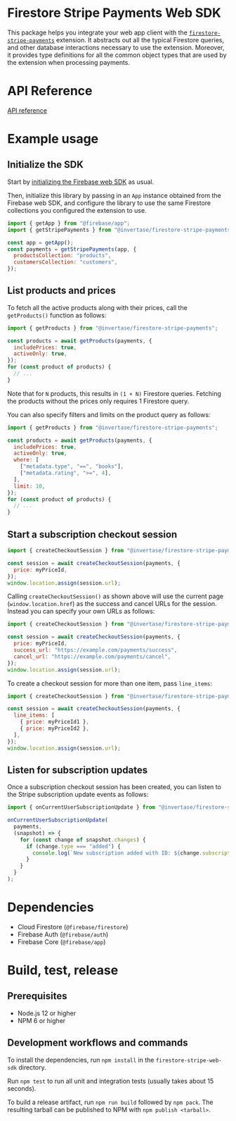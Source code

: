 # Firestore Stripe Payments Web SDK

This package helps you integrate your web app client with the
[`firestore-stripe-payments`](https://firebase.google.com/products/extensions/firestore-stripe-subscriptions)
extension. It abstracts out all the typical Firestore queries, and
other database interactions necessary to use the extension. Moreover, it provides type
definitions for all the common object types that are used by the extension when processing
payments.

# API Reference

[API reference](https://github.com/invertase/stripe-firebase-extensions/blob/next/firestore-stripe-web-sdk/markdown/index.md)

# Example usage

## Initialize the SDK

Start by [initializing the Firebase web SDK](https://firebase.google.com/docs/web/setup)
as usual.

Then, initialize this library by passing in an `App` instance obtained from the Firebase
web SDK, and configure the library to use the same Firestore collections you configured
the extension to use.

```js
import { getApp } from "@firebase/app";
import { getStripePayments } from "@invertase/firestore-stripe-payments";

const app = getApp();
const payments = getStripePayments(app, {
  productsCollection: "products",
  customersCollection: "customers",
});
```

## List products and prices

To fetch all the active products along with their prices, call the
`getProducts()` function as follows:

```js
import { getProducts } from "@invertase/firestore-stripe-payments";

const products = await getProducts(payments, {
  includePrices: true,
  activeOnly: true,
});
for (const product of products) {
  // ...
}
```

Note that for `N` products, this results in `(1 + N)` Firestore queries. Fetching
the products without the prices only requires 1 Firestore query.

You can also specify filters and limits on the product query as follows:

```js
import { getProducts } from "@invertase/firestore-stripe-payments";

const products = await getProducts(payments, {
  includePrices: true,
  activeOnly: true,
  where: [
    ["metadata.type", "==", "books"],
    ["metadata.rating", ">=", 4],
  ],
  limit: 10,
});
for (const product of products) {
  // ...
}
```

## Start a subscription checkout session

```js
import { createCheckoutSession } from "@invertase/firestore-stripe-payments";

const session = await createCheckoutSession(payments, {
  price: myPriceId,
});
window.location.assign(session.url);
```

Calling `createCheckoutSession()` as shown above will use the current page
(`window.location.href`) as the success and cancel URLs for the session. Instead you
can specify your own URLs as follows:

```js
import { createCheckoutSession } from "@invertase/firestore-stripe-payments";

const session = await createCheckoutSession(payments, {
  price: myPriceId,
  success_url: "https://example.com/payments/success",
  cancel_url: "https://example.com/payments/cancel",
});
window.location.assign(session.url);
```

To create a checkout session for more than one item, pass `line_items`:

```js
import { createCheckoutSession } from "@invertase/firestore-stripe-payments";

const session = await createCheckoutSession(payments, {
  line_items: [
    { price: myPriceId1 },
    { price: myPriceId2 },
  ],
});
window.location.assign(session.url);
```

## Listen for subscription updates

Once a subscription checkout session has been created, you can listen to the
Stripe subscription update events as follows:

```js
import { onCurrentUserSubscriptionUpdate } from "@invertase/firestore-stripe-payments";

onCurrentUserSubscriptionUpdate(
  payments,
  (snapshot) => {
    for (const change of snapshot.changes) {
      if (change.type === "added") {
        console.log(`New subscription added with ID: ${change.subscription.id}`);
      }
    }
  }
);
```

# Dependencies

* Cloud Firestore (`@firebase/firestore`)
* Firebase Auth (`@firebase/auth`)
* Firebase Core (`@firebase/app`)

# Build, test, release

## Prerequisites

* Node.js 12 or higher
* NPM 6 or higher

## Development workflows and commands

To install the dependencies, run `npm install` in the `firestore-stripe-web-sdk` directory.

Run `npm test` to run all unit and integration tests (usually takes about 15 seconds).

To build a release artifact, run `npm run build` followed by `npm pack`. The resulting tarball
can be published to NPM with `npm publish <tarball>`.
